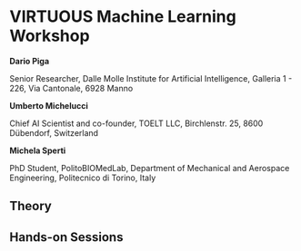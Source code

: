 # VIRTUOUS Machine Learning Workshop

**Dario Piga**

Senior Researcher, Dalle Molle Institute for Artificial Intelligence, Galleria 1 - 226, Via Cantonale, 6928 Manno

**Umberto Michelucci**

Chief AI Scientist and co-founder, TOELT LLC, Birchlenstr. 25, 8600 Dübendorf, Switzerland

**Michela Sperti**

PhD Student, PolitoBIOMedLab, Department of Mechanical and Aerospace Engineering, Politecnico di Torino, Italy

## Theory

## Hands-on Sessions
